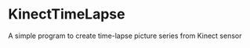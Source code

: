 KinectTimeLapse
===============

A simple program to create time-lapse picture series from Kinect sensor
